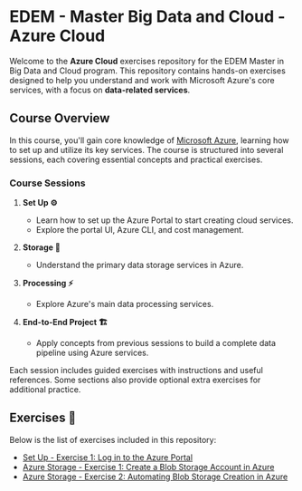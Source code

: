 # EDEM - Master Big Data and Cloud - Azure Cloud

Welcome to the **Azure Cloud** exercises repository for the EDEM Master in Big Data and Cloud program. This repository contains hands-on exercises designed to help you understand and work with Microsoft Azure's core services, with a focus on **data-related services**.

## Course Overview

In this course, you'll gain core knowledge of [Microsoft Azure](https://azure.microsoft.com/en-us/?msockid=031b26ad269166ac0a58327e2796675a), learning how to set up and utilize its key services. The course is structured into several sessions, each covering essential concepts and practical exercises.

### Course Sessions

1. **Set Up ⚙️**  
   - Learn how to set up the Azure Portal to start creating cloud services.
   - Explore the portal UI, Azure CLI, and cost management.

2. **Storage 💾**  
   - Understand the primary data storage services in Azure.

3. **Processing ⚡**  
   - Explore Azure's main data processing services.

4. **End-to-End Project 🏗️**  
   - Apply concepts from previous sessions to build a complete data pipeline using Azure services.

Each session includes guided exercises with instructions and useful references. Some sections also provide optional extra exercises for additional practice.

## Exercises 📝

Below is the list of exercises included in this repository:

- [Set Up - Exercise 1: Log in to the Azure Portal](./0-Setup/readme.md)
- [Azure Storage - Exercise 1: Create a Blob Storage Account in Azure](./1-Storage/Excercise01/README.md)
- [Azure Storage - Exercise 2: Automating Blob Storage Creation in Azure  ](./1-Storage/Excercise02/README.md)